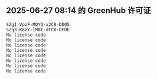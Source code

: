 ## 2025-06-27 08:14 的 GreenHub 许可证
```
SZgI-VpzF-MQYQ-x2C8-DD05
SZg3-K8zY-lM8I-dtC8-DFDE
No license code
No license code
No license code
No license code
No license code
No license code
No license code
No license code
```
